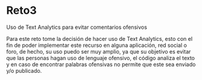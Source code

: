 # Reto3
Uso de Text Analytics para evitar comentarios ofensivos

Para este reto tome la decisión de hacer uso de Text Analytics, esto con el fin de poder implementar este recurso en alguna aplicación, red social o foro, de hecho, su uso puedo ser muy amplio, ya que su objetivo es evitar que las personas hagan uso de lenguaje ofensivo, el código analiza el texto y en caso de encontrar palabras ofensivas no permite que este sea enviado y/o publicado.
